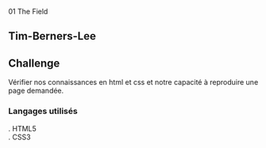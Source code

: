 01 The Field
## Tim-Berners-Lee

## Challenge
Vérifier nos connaissances en html et css et notre capacité à reproduire une page demandée. 

### Langages utilisés
. HTML5  
. CSS3
